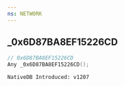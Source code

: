```yaml
---
ns: NETWORK
---
```

## _0x6D87BA8EF15226CD

```c
// 0x6D87BA8EF15226CD
Any _0x6D87BA8EF15226CD();
```

```
NativeDB Introduced: v1207
```


